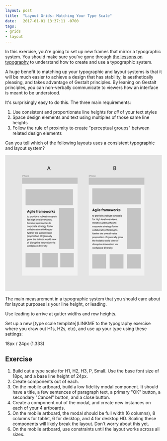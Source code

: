 ```yaml
---
layout: post
title:  "Layout Grids: Matching Your Type Scale"
date:   2017-01-01 13:37:11 -0700
tags:
- grids
- layout
---
```

In this exercise, you're going to set up new frames that mirror a typographic system. You should make sure you've gone through [the lessons on typography](LINKME) to understand how to create and use a typographic system.

A huge benefit to matching up your typographic and layout systems is that it will be much easier to achieve a design that has stability, is aesthetically pleasing, and takes advantage of Gestalt principles. By leaning on Gestalt principles, you can non-verbally communicate to viewers how an interface is meant to be understood.

It's surprisingly easy to do this. The three main requirements:

1. Use consistent and proportionate line heights for *all* of your text styles
2. Space design elements and text using multiples of those same line heights
3. Follow the rule of proximity to create "perceptual groups" between related design elements

Can you tell which of the following layouts uses a consistent typographic and layout system?

![thing](/images/layout-grids-match-type-scale-01.png)

The main measurement in a typographic system that you should care about for layout purposes is your line height, or leading.

Use leading to arrive at gutter widths and row heights.

Set up a new [type scale template](LINKME to the typography exercise where you draw out H1s, H2s, etc), and use up your type using these settings:

18px / 24px (1.333)

<!--more-->
## Exercise
1. Build out a type scale for H1, H2, H3, P, Small. Use the base font size of 18px, and a base line height of 24px.
2. Create components out of each.
3. On the mobile artboard, build a low fidelity modal component. It should have a title, a few sentences of paragraph text, a primary "OK" button, a secondary "Cancel" button, and a close button.
4. Create a component out of the modal, and create new instances on each of your 4 artboards.
5. On the mobile artboard, the modal should be full width (6 columns), 8 columns for tablet, 6 for desktop, and 4 for desktop HD. Scaling these components will likely break the layout. Don't worry about this yet.
6. On the mobile artboard, use constraints until the layout works across all sizes.
